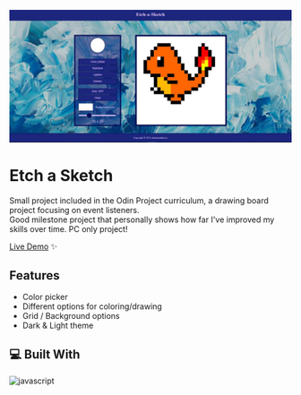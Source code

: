 ![Example Image](/Images/charizard.jpg)

# Etch a Sketch
Small project included in the Odin Project curriculum, a drawing board project focusing on event listeners. <br>
Good milestone project that personally shows how far I've improved my skills over time.
PC only project!

[Live Demo](https://nikolamilinkovic.github.io/Etch-a-Sketch/) ✨

## Features
- Color picker
- Different options for coloring/drawing
- Grid / Background options
- Dark & Light theme

## 💻 Built With
![javascript](https://skillicons.dev/icons?i=js,html,css&perline=10)
